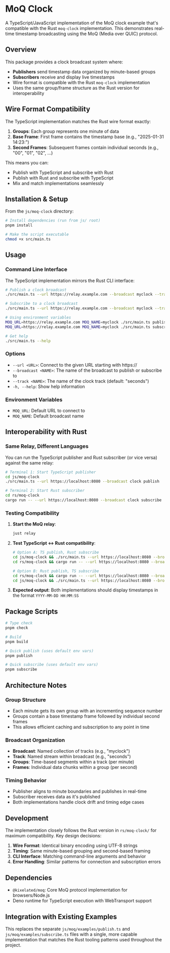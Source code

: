 # MoQ Clock

A TypeScript/JavaScript implementation of the MoQ clock example that's compatible with the Rust `moq-clock` implementation. This demonstrates real-time timestamp broadcasting using the MoQ (Media over QUIC) protocol.

## Overview

This package provides a clock broadcast system where:
- **Publishers** send timestamp data organized by minute-based groups  
- **Subscribers** receive and display live timestamps
- Wire format is compatible with the Rust `moq-clock` implementation
- Uses the same group/frame structure as the Rust version for interoperability

## Wire Format Compatibility

The TypeScript implementation matches the Rust wire format exactly:

1. **Groups**: Each group represents one minute of data
2. **Base Frame**: First frame contains the timestamp base (e.g., "2025-01-31 14:23:")
3. **Second Frames**: Subsequent frames contain individual seconds (e.g., "00", "01", "02", ...)

This means you can:
- Publish with TypeScript and subscribe with Rust
- Publish with Rust and subscribe with TypeScript  
- Mix and match implementations seamlessly

## Installation & Setup

From the `js/moq-clock` directory:

```bash
# Install dependencies (run from js/ root)
pnpm install

# Make the script executable
chmod +x src/main.ts
```

## Usage

### Command Line Interface

The TypeScript implementation mirrors the Rust CLI interface:

```bash
# Publish a clock broadcast
./src/main.ts --url https://relay.example.com --broadcast myclock --track seconds publish

# Subscribe to a clock broadcast  
./src/main.ts --url https://relay.example.com --broadcast myclock --track seconds subscribe

# Using environment variables
MOQ_URL=https://relay.example.com MOQ_NAME=myclock ./src/main.ts publish
MOQ_URL=https://relay.example.com MOQ_NAME=myclock ./src/main.ts subscribe

# Get help
./src/main.ts --help
```

### Options

- `--url <URL>`: Connect to the given URL starting with https://
- `--broadcast <NAME>`: The name of the broadcast to publish or subscribe to
- `--track <NAME>`: The name of the clock track (default: "seconds")
- `-h, --help`: Show help information

### Environment Variables

- `MOQ_URL`: Default URL to connect to
- `MOQ_NAME`: Default broadcast name

## Interoperability with Rust

### Same Relay, Different Languages

You can run the TypeScript publisher and Rust subscriber (or vice versa) against the same relay:

```bash
# Terminal 1: Start TypeScript publisher
cd js/moq-clock
./src/main.ts --url https://localhost:8080 --broadcast clock publish

# Terminal 2: Start Rust subscriber  
cd rs/moq-clock
cargo run -- --url https://localhost:8080 --broadcast clock subscribe
```

### Testing Compatibility

1. **Start the MoQ relay**:
   ```bash
   just relay
   ```

2. **Test TypeScript ↔ Rust compatibility**:
   ```bash
   # Option A: TS publish, Rust subscribe
   cd js/moq-clock && ./src/main.ts --url https://localhost:8080 --broadcast test publish
   cd rs/moq-clock && cargo run -- --url https://localhost:8080 --broadcast test subscribe
   
   # Option B: Rust publish, TS subscribe  
   cd rs/moq-clock && cargo run -- --url https://localhost:8080 --broadcast test publish
   cd js/moq-clock && ./src/main.ts --url https://localhost:8080 --broadcast test subscribe
   ```

3. **Expected output**: Both implementations should display timestamps in the format `YYYY-MM-DD HH:MM:SS`

## Package Scripts

```bash
# Type check
pnpm check

# Build  
pnpm build

# Quick publish (uses default env vars)
pnpm publish

# Quick subscribe (uses default env vars) 
pnpm subscribe
```

## Architecture Notes

### Group Structure
- Each minute gets its own group with an incrementing sequence number
- Groups contain a base timestamp frame followed by individual second frames
- This allows efficient caching and subscription to any point in time

### Broadcast Organization
- **Broadcast**: Named collection of tracks (e.g., "myclock")  
- **Track**: Named stream within broadcast (e.g., "seconds")
- **Groups**: Time-based segments within a track (per minute)
- **Frames**: Individual data chunks within a group (per second)

### Timing Behavior
- Publisher aligns to minute boundaries and publishes in real-time
- Subscriber receives data as it's published
- Both implementations handle clock drift and timing edge cases

## Development

The implementation closely follows the Rust version in `rs/moq-clock/` for maximum compatibility. Key design decisions:

1. **Wire Format**: Identical binary encoding using UTF-8 strings
2. **Timing**: Same minute-based grouping and second-based framing  
3. **CLI Interface**: Matching command-line arguments and behavior
4. **Error Handling**: Similar patterns for connection and subscription errors

## Dependencies

- `@kixelated/moq`: Core MoQ protocol implementation for browsers/Node.js
- Deno runtime for TypeScript execution with WebTransport support

## Integration with Existing Examples

This replaces the separate `js/moq/examples/publish.ts` and `js/moq/examples/subscribe.ts` files with a single, more capable implementation that matches the Rust tooling patterns used throughout the project.
